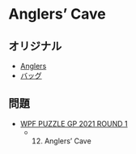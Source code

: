 # Anglers’ Cave

## オリジナル
- [Anglers](anglers.md)
- [バッグ](cave.md)

## 問題
- [WPF PUZZLE GP 2021 ROUND 1](../questions/wpfpgp2021-1.md)
	- 12. Anglers’ Cave
